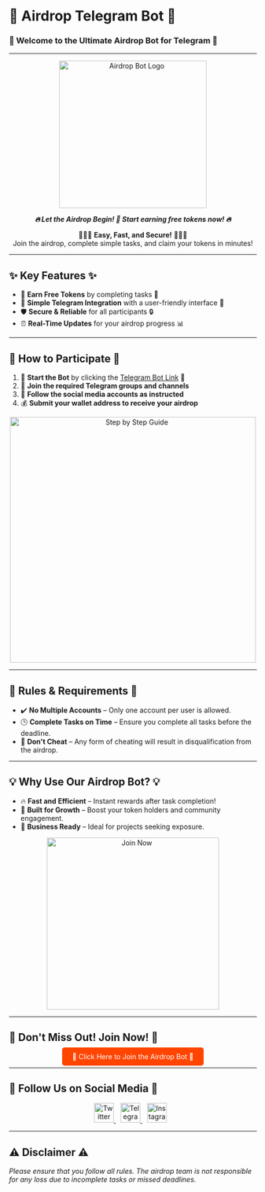 # 🌟 **Airdrop Telegram Bot** 🚀
### 🎉 Welcome to the Ultimate Airdrop Bot for Telegram 🎉
---

<div align="center">
  <img src="https://via.placeholder.com/300x150.png?text=Airdrop+Bot+Logo" alt="Airdrop Bot Logo" width="300">
</div>

<p align="center">
  <b><i>🔥 Let the Airdrop Begin! 🚀 Start earning free tokens now! 🔥</i></b>
</p>

<p align="center">
  💸💸💸 <b>Easy, Fast, and Secure!</b> 💸💸💸<br>
  Join the airdrop, complete simple tasks, and claim your tokens in minutes!
</p>

---

## ✨ **Key Features** ✨

- 🤑 **Earn Free Tokens** by completing tasks 🎯
- 💬 **Simple Telegram Integration** with a user-friendly interface 🤖
- 🛡️ **Secure & Reliable** for all participants 🔒
- ⏰ **Real-Time Updates** for your airdrop progress 📊

---

## 🚀 **How to Participate** 🚀
1. 🎯 **Start the Bot** by clicking the [Telegram Bot Link](https://t.me/yourairdropbot) 🎯
2. 👥 **Join the required Telegram groups and channels**
3. 🔗 **Follow the social media accounts as instructed**
4. 💰 **Submit your wallet address to receive your airdrop**

<p align="center">
  <img src="https://via.placeholder.com/600x200.png?text=Step+by+Step+Guide" alt="Step by Step Guide" width="500">
</p>

---

## 📜 **Rules & Requirements** 📜
- ✔️ **No Multiple Accounts** – Only one account per user is allowed.
- 🕒 **Complete Tasks on Time** – Ensure you complete all tasks before the deadline.
- 🚫 **Don't Cheat** – Any form of cheating will result in disqualification from the airdrop.

---

## 💡 **Why Use Our Airdrop Bot?** 💡

- 🔥 **Fast and Efficient** – Instant rewards after task completion!
- 🚀 **Built for Growth** – Boost your token holders and community engagement.
- 💼 **Business Ready** – Ideal for projects seeking exposure.

<div align="center">
  <img src="https://via.placeholder.com/400x200.png?text=Join+Now" alt="Join Now" width="350">
</div>

---

## 🎉 **Don't Miss Out! Join Now!** 🎉

<p align="center">
  <a href="https://t.me/yourairdropbot" style="background-color: #ff4500; color: white; padding: 10px 20px; text-decoration: none; border-radius: 5px;">
    🚀 Click Here to Join the Airdrop Bot 🚀
  </a>
</p>

---

## 🔗 **Follow Us on Social Media** 🔗
<p align="center">
  <a href="https://twitter.com/yourtwitter" style="margin-right: 10px;">
    <img src="https://via.placeholder.com/40x40.png?text=Twitter" alt="Twitter" width="40">
  </a>
  <a href="https://t.me/yourtelegram" style="margin-right: 10px;">
    <img src="https://via.placeholder.com/40x40.png?text=Telegram" alt="Telegram" width="40">
  </a>
  <a href="https://instagram.com/yourinstagram" style="margin-right: 10px;">
    <img src="https://via.placeholder.com/40x40.png?text=Instagram" alt="Instagram" width="40">
  </a>
</p>

---

## ⚠️ **Disclaimer** ⚠️
*Please ensure that you follow all rules. The airdrop team is not responsible for any loss due to incomplete tasks or missed deadlines.*
